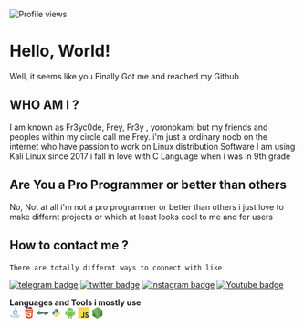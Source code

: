 ![Profile views](https://komarev.com/ghpvc/?username=fr3y&color=blue&style=flat-square&label=Profile+Views)

# Hello, World! 
Well, it seems like you Finally Got me and reached my Github  

## WHO AM I ? 
   I am known as Fr3yc0de, Frey, Fr3y , yoronokami but my friends and peoples within my circle call me Frey. i'm just a ordinary noob on the internet who have 
   passion to work on Linux distribution Software 
   I am using Kali Linux since 2017 
   i fall in love with C Language when i was in 9th grade 
   
## Are You a Pro Programmer or better than others

  No, Not at all i'm not a pro programmer or better than others i just love to make differnt projects or which at least looks
  cool to me and for users 

## How to contact me ? 
   `There are totally differnt ways to connect with like` 

  [![telegram badge](https://img.shields.io/badge/Telegram-30302f?style=for-the-badge&logo=telegram)](https://t.me/cywar)
  [![twitter badge](https://img.shields.io/badge/Follow_Me-30302f?style=for-the-badge&logo=twitter)](https://twitter.com/Fr3yC0d3)
  [![Instagram badge](https://img.shields.io/badge/Follow_Me-30302f?style=for-the-badge&logo=Instagram)](https://instagram.com/Fr3yC0d3)
  [![Youtube badge](https://img.shields.io/badge/Follow_Me-30302f?style=for-the-badge&logo=Youtube)](https://youtube.com/c/Fr3yC0d3)

**Languages and Tools i mostly use**  
<code><img height="20" src="https://raw.githubusercontent.com/github/explore/80688e429a7d4ef2fca1e82350fe8e3517d3494d/topics/c/c.png"></code>
<code><img height="20" src="https://raw.githubusercontent.com/github/explore/80688e429a7d4ef2fca1e82350fe8e3517d3494d/topics/html/html.png"></code>
<code><img height="20" src="https://raw.githubusercontent.com/github/explore/80688e429a7d4ef2fca1e82350fe8e3517d3494d/topics/django/django.png"></code>
<code><img height="20" src="https://raw.githubusercontent.com/github/explore/80688e429a7d4ef2fca1e82350fe8e3517d3494d/topics/python/python.png"></code>
<code><img height="20" src="https://raw.githubusercontent.com/github/explore/80688e429a7d4ef2fca1e82350fe8e3517d3494d/topics/android/android.png"></code>
<code><img height="20" src="https://raw.githubusercontent.com/github/explore/80688e429a7d4ef2fca1e82350fe8e3517d3494d/topics/javascript/javascript.png"></code>
<code><img height="20" src="https://raw.githubusercontent.com/github/explore/80688e429a7d4ef2fca1e82350fe8e3517d3494d/topics/nodejs/nodejs.png"></code>    
